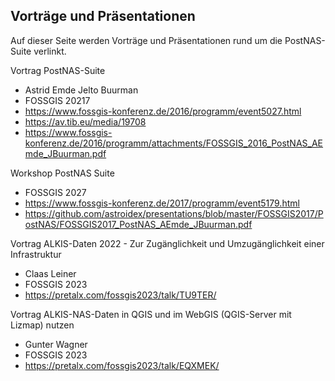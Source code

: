 ## Vorträge und Präsentationen

Auf dieser Seite werden Vorträge und Präsentationen rund um die PostNAS-Suite verlinkt.

Vortrag PostNAS-Suite 
- Astrid Emde Jelto Buurman
- FOSSGIS 20217 
- https://www.fossgis-konferenz.de/2016/programm/event5027.html
- https://av.tib.eu/media/19708
- https://www.fossgis-konferenz.de/2016/programm/attachments/FOSSGIS_2016_PostNAS_AEmde_JBuurman.pdf


Workshop PostNAS Suite 
- FOSSGIS 2027
- https://www.fossgis-konferenz.de/2017/programm/event5179.html
- https://github.com/astroidex/presentations/blob/master/FOSSGIS2017/PostNAS/FOSSGIS2017_PostNAS_AEmde_JBuurman.pdf


Vortrag ALKIS-Daten 2022 - Zur Zugänglichkeit und Umzugänglichkeit einer Infrastruktur
- Claas Leiner
- FOSSGIS 2023 
- https://pretalx.com/fossgis2023/talk/TU9TER/


Vortrag ALKIS-NAS-Daten in QGIS und im WebGIS (QGIS-Server mit Lizmap) nutzen 
- Gunter Wagner
- FOSSGIS 2023 
- https://pretalx.com/fossgis2023/talk/EQXMEK/
